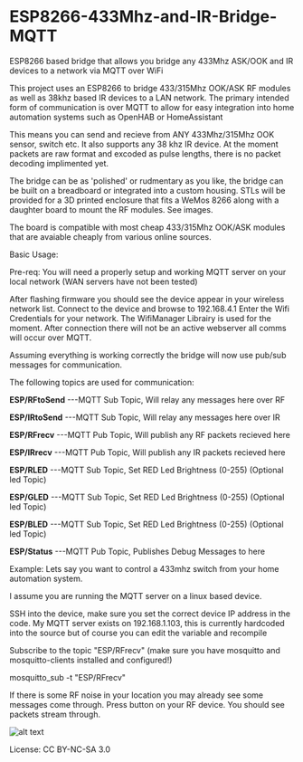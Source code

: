 # ESP8266-433Mhz-and-IR-Bridge-MQTT
ESP8266 based bridge that allows you bridge any 433Mhz ASK/OOK and IR devices to a network via MQTT over WiFi

This project uses an ESP8266 to bridge 433/315Mhz OOK/ASK RF modules as well as 38khz based IR devices to a LAN network.
The primary intended form of communication is over MQTT to allow for easy integration into home automation systems such as OpenHAB or HomeAssistant

This means you can send and recieve from ANY 433Mhz/315Mhz OOK sensor, switch etc.
It also supports any 38 khz IR device. At the moment packets are raw format and excoded as pulse lengths, 
there is no packet decoding implimented yet.

The bridge can be as 'polished' or rudmentary as you like, the bridge can be built on a breadboard or integrated into a custom housing.
STLs will be provided for a 3D printed enclosure that fits a WeMos 8266 along with a daughter board to mount the RF modules. See images.

The board is compatible with most cheap 433/315Mhz OOK/ASK modules that are avaiable cheaply from various online sources. 

Basic Usage:

Pre-req:
You will need a properly setup and working MQTT server on your local network (WAN servers have not been tested)

After flashing firmware you should see the device appear in your wireless network list. Connect to the device and browse to 192.168.4.1
Enter the Wifi Credentials for your network. The WifiManager Librairy is used for the moment. After connection there will not be an active webserver
all comms will occur over MQTT.

Assuming everything is working correctly the bridge will now use pub/sub messages for communication.

The following topics are used for communication:

<b>ESP/RFtoSend</b>  ---MQTT Sub Topic, Will relay any messages here over RF

<b>ESP/IRtoSend</b>  ---MQTT Sub Topic, Will relay any messages here over IR

<b>ESP/RFrecv</b>  ---MQTT Pub Topic, Will publish any RF packets recieved here

<b>ESP/IRrecv</b> ---MQTT Pub Topic, Will publish any IR packets recieved here

<b>ESP/RLED</b>      ---MQTT Sub Topic, Set RED Led Brightness (0-255) (Optional led Topic)

<b>ESP/GLED</b>      ---MQTT Sub Topic, Set RED Led Brightness (0-255) (Optional led Topic)

<b>ESP/BLED</b>     ---MQTT Sub Topic, Set RED Led Brightness (0-255) (Optional led Topic)

<b>ESP/Status</b>   ---MQTT Pub Topic, Publishes Debug Messages to here

Example:
Lets say you want to control a 433mhz switch from your home automation system.

I assume you are running the MQTT server on a linux based device. 

SSH into the device, make sure you set the correct device IP address in the code.
My MQTT server exists on 192.168.1.103, this is currently hardcoded into the source
but of course you can edit the variable and recompile

Subscribe to the topic "ESP/RFrecv" (make sure you have mosquitto and mosquitto-clients installed and configured!)

mosquitto_sub -t "ESP/RFrecv"

If there is some RF noise in your location you may already see some messages come through. Press button on your RF device.
You should see packets stream through.

![alt text](https://raw.githubusercontent.com/AlessandroAU/ESP8266-433Mhz-and-IR-Bridge-MQTT/Images/example/sub.PNG)


License: CC BY-NC-SA 3.0